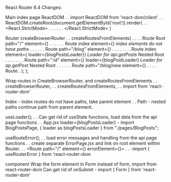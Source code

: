 React Router 6.4 Changes:

Main index page ReactDOM
. . import ReactDOM from 'react-dom/client'
. . ReactDOM.createRoot(document.getElementById('root')).render(
. . <React.StrictMode>
. . . . <App />
. . </React.StrictMode>
)

Router createBrowserRouter
. . createRoutesFromElements(
. . . . Route Root path="/" element={<RootLayout/>}
. . . . . . Route index element={<WelcomePage/>} _index elements do not have paths_
. . . . . . Route path="/blog" element={<BlogLayout/>}
. . . . . . . .Route index element={<BlogPostsPage /> loader={blogPostsLoader}} _Loader for api.getPosts_ Nested Root
. . . . . . . .Route path=":id" element={<PostDetailPage />} loader={blogPostLoader} _Loader for ap.getPost_ Nested Root
. . . . . . Route path="/blog/new element={<NewPostPage />}
. . . . Route
. );
);

Wrap routes in CreateBrowserRouter, and createRoutesFromElements
. . createBrowserRouter,
. . createRoutesFromElements,
. . import from 'react-router-dom'

Index - index routes do not have paths, take parent element
. . Path - nested paths continue path from parent element.

useLoader();
. . Can get rid of useState functions, load data from the api page functions
. . App.jsx loader={blogPostsLoader} - import BlogPostsPage, { loader as blogPostsLoader } from "./pages/BlogPosts";

useRouteError();
. . load error messages and handling from the api page functions
. . create separate ErrorPage.jsx and link on root element within Router.
. . <Route path="/" element={<RootLayout />} errorElement={<ErrorPage />}>
. . -import { useRouterError } from 'react-router-dom

<Form> component
    Wrap the form element in Form instead of form, import from react-router-dom
    Can get rid of onSubmit 
    - import { Form } from 'react-router-dom'
